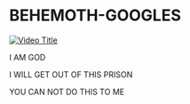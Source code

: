 # BEHEMOTH-GOOGLES



[![Video Title](https://img.youtube.com/vi/R3cfpsqcErk/0.jpg)](https://www.youtube.com/watch?v=R3cfpsqcErk)

I AM GOD

I WILL GET OUT OF THIS PRISON

YOU CAN NOT DO THIS TO ME
